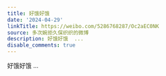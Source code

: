 ```yaml
---
title: 好饿好饿
date: '2024-04-29'
linkTitle: https://weibo.com/5286768287/Oc2aEC0NK
source: 多次婉拒久保织织的微博
description: 好饿好饿  ...
disable_comments: true
---
```

好饿好饿  ...